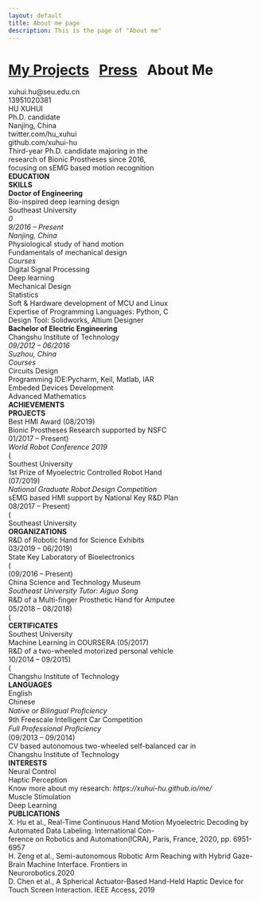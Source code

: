 ```yaml
---
layout: default
title: About me page
description: This is the page of "About me"
---
```


# [My Projects](./index.md) &nbsp;    [Press](./press.md) &nbsp;    About Me

<html>
	<head>
		<meta charset="utf-8" />
		<title>
		</title>
		<link rel="stylesheet" type="text/css" href="./style.css" />
	</head>
	<body>
		<div class="stl_02">
			<div class="stl_03">
				<object data="./img_02.svg" type="image/svg+xml" class="stl_04" style="position:absolute; width:49.5833em; height:70.1667em;">
					<embed src="./img_02.svg" type="image/svg+xml" class="stl_04" />
				</object>
			</div>
			<div class="view">
				<div class="stl_05 stl_06">
					<div class="stl_01 stl_07" style="top:2.2486em; left:39.6496em;"><span class="stl_08 stl_09 stl_10">xuhui.hu@seu.edu.cn &nbsp;</span></div>
					<div class="stl_01 stl_11" style="top:3.8102em; left:41.9539em;"><span class="stl_08 stl_09 stl_12">13951020381 &nbsp;</span></div>
					<div class="stl_01 stl_13" style="top:2.6669em; left:3.1613em;"><span class="stl_14 stl_09 stl_15" style="word-spacing:0.0001em;">HU XUHUI &nbsp;</span></div>
					<div class="stl_01 stl_16" style="top:4.5302em; left:3.2375em;"><span class="stl_17 stl_09 stl_18" style="word-spacing:0.0093em;">Ph.D. candidate &nbsp;</span></div>
					<div class="stl_01 stl_07" style="top:5.3718em; left:41.7635em;"><span class="stl_08 stl_09 stl_19" style="word-spacing:0.0004em;">Nanjing, China &nbsp;</span></div>
					<div class="stl_01 stl_11" style="top:6.9334em; left:39.5544em;"><span class="stl_08 stl_09 stl_20">twitter.com/hu_xuhui &nbsp;</span></div>
					<div class="stl_01 stl_11" style="top:8.495em; left:39.8019em;"><span class="stl_08 stl_09 stl_10">github.com/xuhui-hu &nbsp;</span></div>
					<div class="stl_01 stl_21" style="top:6.1941em; left:3.2375em;"><span class="stl_22 stl_09 stl_23" style="word-spacing:0.0014em;">Third-year Ph.D. candidate majoring in the &nbsp;</span></div>
					<div class="stl_01 stl_24" style="top:7.1082em; left:3.2375em;"><span class="stl_22 stl_09 stl_10" style="word-spacing:0.0001em;">research of Bionic Prostheses since 2016, &nbsp;</span></div>
					<div class="stl_01 stl_24" style="top:8.0223em; left:3.2375em;"><span class="stl_22 stl_09 stl_12" style="word-spacing:-0.0002em;">focusing on sEMG based motion recognition &nbsp;</span></div>
					<div class="stl_01 stl_25" style="top:11.7928em; left:3.2375em;"><span class="stl_26 stl_09 stl_27" style="font-weight:bold;">EDUCATION &nbsp;</span></div>
					<div class="stl_01 stl_25" style="top:11.7928em; left:26.2807em;"><span class="stl_26 stl_09 stl_28" style="font-weight:bold;">SKILLS &nbsp;</span></div>
					<div class="stl_01 stl_29" style="top:13.3666em; left:3.2375em;"><span class="stl_30 stl_09 stl_31" style="font-weight:bold; word-spacing:0.0024em;">Doctor of Engineering &nbsp;</span></div>
					<div class="stl_01 stl_21" style="top:13.7165em; left:26.852em;"><span class="stl_32 stl_09 stl_10" style="word-spacing:0.0001em;">Bio-inspired deep learning design &nbsp;</span></div>
					<div class="stl_01 stl_29" style="top:14.5093em; left:3.2375em;"><span class="stl_33 stl_09 stl_34" style="word-spacing:0.0023em;">Southeast University &nbsp;</span></div>
					<div class="stl_01 stl_07" style="top:15.7698em; left:3.2375em;"><span class="stl_35 stl_09 stl_15" style="font-style:italic;">0</span></div>
					<div class="stl_01 stl_07" style="top:15.7698em; left:3.6133em;"><span class="stl_35 stl_09 stl_10" style="font-style:italic; word-spacing:0em;">9/2016 – Present &nbsp;</span></div>
					<div class="stl_01 stl_07" style="top:15.7698em; left:19.063em;"><span class="stl_35 stl_09 stl_12" style="font-style:italic; word-spacing:0em;">Nanjing, China &nbsp;</span></div>
					<div class="stl_01 stl_21" style="top:15.8494em; left:26.852em;"><span class="stl_32 stl_09 stl_36" style="word-spacing:0.0019em;">Physiological study of hand motion &nbsp;</span></div>
					<div class="stl_01 stl_37" style="top:17.9823em; left:26.852em;"><span class="stl_32 stl_09 stl_34" style="word-spacing:0.002em;">Fundamentals of mechanical design &nbsp;</span></div>
					<div class="stl_01 stl_07" style="top:16.8363em; left:3.2375em;"><span class="stl_35 stl_09 stl_38" style="font-style:italic;">Courses &nbsp;</span></div>
					<div class="stl_01 stl_39" style="top:17.7919em; left:3.9802em;"><span class="stl_22 stl_09 stl_10" style="word-spacing:0.0001em;">Digital Signal Processing &nbsp;</span></div>
					<div class="stl_01 stl_21" style="top:18.8584em; left:3.9802em;"><span class="stl_22 stl_09 stl_19" style="word-spacing:0.0004em;">Deep learning &nbsp;</span></div>
					<div class="stl_01 stl_40" style="top:19.9248em; left:3.9802em;"><span class="stl_22 stl_09 stl_10" style="word-spacing:0em;">Mechanical Design &nbsp;</span></div>
					<div class="stl_01 stl_40" style="top:20.9913em; left:3.9802em;"><span class="stl_22 stl_09 stl_12">Statistics &nbsp;</span></div>
					<div class="stl_01 stl_21" style="top:20.1153em; left:26.852em;"><span class="stl_32 stl_09 stl_36" style="word-spacing:0.0019em;">Soft &amp; Hardware development of MCU and Linux &nbsp;</span></div>
					<div class="stl_01 stl_37" style="top:22.2482em; left:26.852em;"><span class="stl_32 stl_09 stl_10" style="word-spacing:0em;">Expertise of Programming Languages: Python, C &nbsp;</span></div>
					<div class="stl_01 stl_37" style="top:24.3811em; left:26.852em;"><span class="stl_32 stl_09 stl_41" style="word-spacing:0.0033em;">Design Tool: Solidworks, Altium Designer &nbsp;</span></div>
					<div class="stl_01 stl_29" style="top:22.4905em; left:3.2154em;"><span class="stl_30 stl_09 stl_10" style="font-weight:bold; word-spacing:0em;">Bachelor of Electric Engineering &nbsp;</span></div>
					<div class="stl_01 stl_29" style="top:23.6332em; left:3.2154em;"><span class="stl_33 stl_09 stl_42" style="word-spacing:0.0059em;">Changshu Institute of Technology &nbsp;</span></div>
					<div class="stl_01 stl_07" style="top:24.8937em; left:3.2154em;"><span class="stl_35 stl_09 stl_12" style="font-style:italic; word-spacing:0em;">09/2012 – 06/2016 &nbsp;</span></div>
					<div class="stl_01 stl_07" style="top:24.8937em; left:19.1743em;"><span class="stl_35 stl_09 stl_12" style="font-style:italic; word-spacing:-0.0001em;">Suzhou, China &nbsp;</span></div>
					<div class="stl_01 stl_07" style="top:25.9602em; left:3.2154em;"><span class="stl_35 stl_09 stl_38" style="font-style:italic;">Courses &nbsp;</span></div>
					<div class="stl_01" style="top:26.8572em; left:3.9335em;"><span class="stl_43 stl_09 stl_44" style="word-spacing:-0.0039em;">Circuits Design &nbsp;</span></div>
					<div class="stl_01 stl_21" style="top:26.514em; left:26.852em;"><span class="stl_32 stl_09 stl_44" style="word-spacing:0.0015em;">Programming IDE:Pycharm, Keil, Matlab, IAR &nbsp;</span></div>
					<div class="stl_01" style="top:27.9237em; left:3.9335em;"><span class="stl_43 stl_09 stl_45" style="word-spacing:0.0147em;">Embeded Devices Development &nbsp;</span></div>
					<div class="stl_01" style="top:28.9901em; left:3.9335em;"><span class="stl_43 stl_09 stl_46" style="word-spacing:0.0131em;">Advanced Mathematics &nbsp;</span></div>
					<div class="stl_01 stl_25" style="top:29.6942em; left:26.2807em;"><span class="stl_26 stl_09 stl_47" style="font-weight:bold;">ACHIEVEMENTS &nbsp;</span></div>
					<div class="stl_01" style="top:30.3963em; left:3.1626em;"><span class="stl_26 stl_09 stl_20" style="font-weight:bold;">PROJECTS &nbsp;</span></div>
					<div class="stl_01 stl_48" style="top:31.2127em; left:26.2807em;"><span class="stl_49 stl_09 stl_46" style="word-spacing:0.0028em;">Best HMI Award (08/2019) &nbsp;</span></div>
					<div class="stl_01" style="top:31.9148em; left:3.1626em;"><span class="stl_50 stl_09 stl_31" style="word-spacing:0.003em;">Bionic Prostheses Research supported by NSFC &nbsp;</span></div>
					<div class="stl_01" style="top:32.8289em; left:3.4324em;"><span class="stl_50 stl_09 stl_51" style="word-spacing:0.0019em;">01/2017 – Present) &nbsp;</span></div>
					<div class="stl_01 stl_07" style="top:32.1667em; left:26.2807em;"><span class="stl_52 stl_09 stl_47" style="font-style:italic; word-spacing:0.0029em;">World Robot Conference 2019 &nbsp;</span></div>
					<div class="stl_01" style="top:32.8289em; left:3.1626em;"><span class="stl_50 stl_09 stl_15">(</span></div>
					<div class="stl_01" style="top:33.821em; left:3.9053em;"><span class="stl_53 stl_09 stl_51" style="word-spacing:-0.004em;">Southest University &nbsp;</span></div>
					<div class="stl_01 stl_48" style="top:34.0312em; left:26.2807em;"><span class="stl_49 stl_09 stl_46" style="word-spacing:0.0029em;">1st Prize of Myoelectric Controlled Robot Hand &nbsp;</span></div>
					<div class="stl_01 stl_48" style="top:34.9453em; left:26.2807em;"><span class="stl_49 stl_09 stl_12">(07/2019) &nbsp;</span></div>
					<div class="stl_01 stl_07" style="top:35.8993em; left:26.2807em;"><span class="stl_52 stl_09 stl_36" style="font-style:italic; word-spacing:0.0019em;">National Graduate Robot Design Competition &nbsp;</span></div>
					<div class="stl_01 stl_48" style="top:36.2493em; left:3.1184em;"><span class="stl_49 stl_09 stl_54" style="word-spacing:0.0031em;">sEMG based HMI support by National Key R&amp;D Plan &nbsp;</span></div>
					<div class="stl_01 stl_24" style="top:37.1634em; left:3.3898em;"><span class="stl_49 stl_09 stl_12" style="word-spacing:-0.0001em;">08/2017 – Present) &nbsp;</span></div>
					<div class="stl_01 stl_48" style="top:37.1634em; left:3.1184em;"><span class="stl_49 stl_09 stl_15">(</span></div>
					<div class="stl_01 stl_07" style="top:38.1555em; left:3.8611em;"><span class="stl_08 stl_09 stl_10" style="word-spacing:0.0001em;">Southeast University &nbsp;</span></div>
					<div class="stl_01 stl_25" style="top:39.2162em; left:26.2807em;"><span class="stl_26 stl_09 stl_55" style="font-weight:bold;">ORGANIZATIONS &nbsp;</span></div>
					<div class="stl_01 stl_48" style="top:40.5913em; left:3.1184em;"><span class="stl_49 stl_09 stl_12" style="word-spacing:-0.0001em;">R&amp;D of Robotic Hand for Science Exhibits &nbsp;</span></div>
					<div class="stl_01 stl_24" style="top:41.5054em; left:3.3898em;"><span class="stl_49 stl_09 stl_15" style="word-spacing:-0.0003em;">03/2019 – 06/2019) &nbsp;</span></div>
					<div class="stl_01 stl_48" style="top:40.7347em; left:26.2807em;"><span class="stl_49 stl_09 stl_44" style="word-spacing:0.0014em;">State Key Laboratory of Bioelectronics &nbsp;</span></div>
					<div class="stl_01 stl_48" style="top:41.5054em; left:3.1184em;"><span class="stl_49 stl_09 stl_15">(</span></div>
					<div class="stl_01 stl_48" style="top:41.6488em; left:26.2807em;"><span class="stl_49 stl_09 stl_12" style="word-spacing:-0.0001em;">(09/2016 – Present) &nbsp;</span></div>
					<div class="stl_01 stl_07" style="top:42.4975em; left:3.8611em;"><span class="stl_08 stl_09 stl_56" style="word-spacing:0.0046em;">China Science and Technology Museum &nbsp;</span></div>
					<div class="stl_01 stl_07" style="top:42.5647em; left:26.2807em;"><span class="stl_52 stl_09 stl_45" style="font-style:italic; word-spacing:0.0039em;">Southeast University Tutor: Aiguo Song &nbsp;</span></div>
					<div class="stl_01 stl_48" style="top:44.9333em; left:3.1184em;"><span class="stl_49 stl_09 stl_10" style="word-spacing:-0.0002em;">R&amp;D of a Multi-ﬁnger Prosthetic Hand for Amputee &nbsp;</span></div>
					<div class="stl_01 stl_24" style="top:45.8474em; left:3.3898em;"><span class="stl_49 stl_09 stl_15" style="word-spacing:-0.0003em;">05/2018 – 08/2018) &nbsp;</span></div>
					<div class="stl_01 stl_48" style="top:45.8474em; left:3.1184em;"><span class="stl_49 stl_09 stl_15">(</span></div>
					<div class="stl_01 stl_25" style="top:45.8816em; left:26.2807em;"><span class="stl_26 stl_09 stl_57" style="font-weight:bold;">CERTIFICATES &nbsp;</span></div>
					<div class="stl_01 stl_07" style="top:46.8396em; left:3.8611em;"><span class="stl_08 stl_09 stl_10" style="word-spacing:0.0001em;">Southest University &nbsp;</span></div>
					<div class="stl_01 stl_48" style="top:47.4001em; left:26.2807em;"><span class="stl_49 stl_09 stl_23" style="word-spacing:0.0015em;">Machine Learning in COURSERA (05/2017) &nbsp;</span></div>
					<div class="stl_01 stl_48" style="top:49.2754em; left:3.1184em;"><span class="stl_49 stl_09 stl_58" style="word-spacing:0.0052em;">R&amp;D of a two-wheeled motorized personal vehicle &nbsp;</span></div>
					<div class="stl_01 stl_24" style="top:50.1895em; left:3.3898em;"><span class="stl_49 stl_09 stl_15" style="word-spacing:-0.0003em;">10/2014 – 09/2015) &nbsp;</span></div>
					<div class="stl_01 stl_48" style="top:50.1895em; left:3.1184em;"><span class="stl_49 stl_09 stl_15">(</span></div>
					<div class="stl_01 stl_07" style="top:51.1816em; left:3.8611em;"><span class="stl_08 stl_09 stl_59" style="word-spacing:0.0044em;">Changshu Institute of Technology &nbsp;</span></div>
					<div class="stl_01 stl_25" style="top:50.8901em; left:26.2807em;"><span class="stl_26 stl_09 stl_60" style="font-weight:bold;">LANGUAGES &nbsp;</span></div>
					<div class="stl_01 stl_21" style="top:52.6424em; left:26.2807em;"><span class="stl_22 stl_09 stl_10">English &nbsp;</span></div>
					<div class="stl_01 stl_21" style="top:52.6424em; left:37.6309em;"><span class="stl_22 stl_09 stl_10">Chinese &nbsp;</span></div>
					<div class="stl_01 stl_24" style="top:53.5721em; left:37.6309em;"><span class="stl_35 stl_09 stl_10" style="font-style:italic; word-spacing:0.0001em;">Native or Bilingual Proﬁciency &nbsp;</span></div>
					<div class="stl_01 stl_48" style="top:53.6174em; left:3.1184em;"><span class="stl_49 stl_09 stl_47" style="word-spacing:0.0028em;">9th Freescale Intelligent Car Competition &nbsp;</span></div>
					<div class="stl_01 stl_07" style="top:53.5721em; left:26.2807em;"><span class="stl_35 stl_09 stl_10" style="font-style:italic; word-spacing:0.0003em;">Full Professional Proﬁciency &nbsp;</span></div>
					<div class="stl_01 stl_48" style="top:54.5315em; left:3.1184em;"><span class="stl_49 stl_09 stl_15" style="word-spacing:-0.0002em;">(09/2013 – 09/2014) &nbsp;</span></div>
					<div class="stl_01 stl_07" style="top:55.5236em; left:3.8611em;"><span class="stl_08 stl_09 stl_10" style="word-spacing:0.0001em;">CV based autonomous two-wheeled self-balanced car in &nbsp;</span></div>
					<div class="stl_01 stl_61" style="top:56.2663em; left:3.8611em;"><span class="stl_08 stl_09 stl_59" style="word-spacing:0.0044em;">Changshu Institute of Technology &nbsp;</span></div>
					<div class="stl_01" style="top:55.7419em; left:26.3521em;"><span class="stl_26 stl_09 stl_59" style="font-weight:bold;">INTERESTS &nbsp;</span></div>
					<div class="stl_01" style="top:57.7417em; left:26.9996em;"><span class="stl_43 stl_09 stl_58" style="word-spacing:0.0017em;">Neural Control &nbsp;</span></div>
					<div class="stl_01" style="top:57.7417em; left:33.6647em;"><span class="stl_43 stl_09 stl_47" style="word-spacing:-0.0026em;">Haptic Perception &nbsp;</span></div>
					<div class="stl_01" style="top:58.1347em; left:2.1434em;"><span class="stl_62 stl_63 stl_12" style="word-spacing:0.0003em;">Know more about my research: </span><span class="stl_64 stl_63 stl_12" style="font-style:italic; word-spacing:0.0003em;">https://xuhui-hu.github.io/me/ &nbsp;</span></div>
					<div class="stl_01 stl_21" style="top:59.8599em; left:26.9282em;"><span class="stl_22 stl_09 stl_10" style="word-spacing:0em;">Muscle Stimulation &nbsp;</span></div>
					<div class="stl_01 stl_21" style="top:59.8599em; left:35.0409em;"><span class="stl_22 stl_09 stl_19" style="word-spacing:0.0004em;">Deep Learning &nbsp;</span></div>
					<div class="stl_01" style="top:61.2223em; left:2.2863em;"><span class="stl_26 stl_09 stl_65" style="font-weight:bold;">PUBLICATIONS &nbsp;</span></div>
					<div class="stl_01" style="top:62.7054em; left:2.2863em;"><span class="stl_62 stl_63 stl_66" style="word-spacing:-0.0112em;">X. Hu et al., Real-Time Continuous Hand Motion Myoelectric Decoding by Automated Data Labeling. International Con- &nbsp;</span></div>
					<div class="stl_01" style="top:63.4805em; left:2.2863em;"><span class="stl_62 stl_63 stl_67" style="word-spacing:-0.0121em;">ference on Robotics and Automation(ICRA), Paris, France, 2020, pp. 6951- 6957 &nbsp;</span></div>
					<div class="stl_01" style="top:65.0348em; left:2.2863em;"><span class="stl_62 stl_63 stl_68" style="word-spacing:-0.0073em;">H. Zeng et al., Semi-autonomous Robotic Arm Reaching with Hybrid Gaze-Brain Machine Interface. Frontiers in &nbsp;</span></div>
					<div class="stl_01" style="top:65.81em; left:2.2863em;"><span class="stl_62 stl_63 stl_69">Neurorobotics.2020 &nbsp;</span></div>
					<div class="stl_01" style="top:67.3642em; left:2.2863em;"><span class="stl_62 stl_63 stl_66" style="word-spacing:-0.0094em;">D. Chen et al., A Spherical Actuator-Based Hand-Held Haptic Device for Touch Screen Interaction. IEEE Access, 2019 &nbsp;</span></div>
				</div>
			</div>
		</div>
	</body>
</html>

